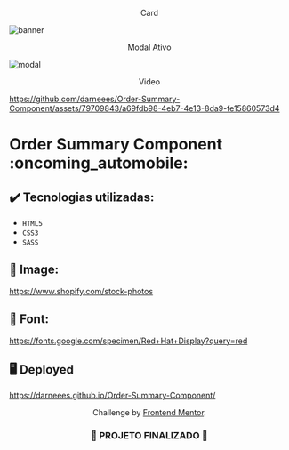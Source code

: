 <p align="center">
    Card
</p>

![banner](https://github.com/darneees/Order-Summary-Component/assets/79709843/8e2d4ebd-4805-46cd-b149-800690ceb342)

<p align="center">
    Modal Ativo
</p>

![modal](https://github.com/darneees/Order-Summary-Component/assets/79709843/46d7179e-4ff8-4fc1-8eae-c4bcc27f9e4a)


<p align="center">
    Video
</p>

https://github.com/darneees/Order-Summary-Component/assets/79709843/a69fdb98-4eb7-4e13-8da9-fe15860573d4

<h1>
  Order Summary Component :oncoming_automobile:
</h1>

## ✔️ Tecnologias utilizadas:
- ``HTML5``
- ``CSS3``
- ``SASS``

## :paperclip: Image:

https://www.shopify.com/stock-photos

## :paperclip: Font:

https://fonts.google.com/specimen/Red+Hat+Display?query=red

## :desktop_computer: Deployed

https://darneees.github.io/Order-Summary-Component/

<p align="center">
  Challenge by <a href="https://www.frontendmentor.io?ref=challenge" target="_blank">Frontend Mentor</a>.
</p>

<h3 align="center">
  
  :construction: PROJETO FINALIZADO :construction:
  
</h3>
